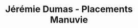 ---
templateKey: index-page
title: Jérémie Dumas - Placements Manuvie
image: /img/chuttersnap-ifmqouokaoa-unsplash.jpg
heading: Jérémie Dumas | Conseiller en Placements
subheading: "Placements Manuvie Incorporée"
about:
  heading: Nous prenons soin de votre santé financière
  description: "Notre équipe possède une vaste expérience pour aider nos clients à naviguer dans un monde complexe et en constante évolution. De la planification financière à la gestion des investissements et dans tous les types d'environnements de marché, nous serons présents pour vous guider."
  image:
    image: /img/leon-tho1_oukbg0-unsplash.jpg
    alt: people working in agency
  button:
    url: /about
    label: En découvrir davantage
---